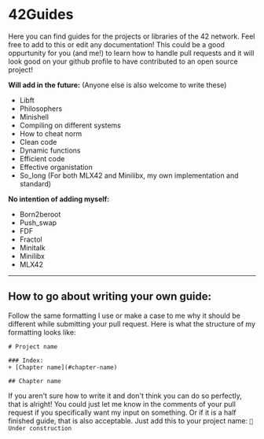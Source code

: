 # 42Guides

Here you can find guides for the projects or libraries of the 42 network. Feel free to add to this or edit any documentation!
This could be a good oppurtunity for you (and me!) to learn how to handle pull requests and it will look good on your github profile to have
contributed to an open source project!

**Will add in the future:** (Anyone else is also welcome to write these)

+ Libft 
+ Philosophers
+ Minishell
+ Compiling on different systems
+ How to cheat norm
+ Clean code
+ Dynamic functions
+ Efficient code
+ Effective organistation
+ So_long (For both MLX42 and Minilibx, my own implementation and standard) 

**No intention of adding myself:** 
+ Born2beroot
+ Push_swap
+ FDF
+ Fractol
+ Minitalk
+ Minilibx
+ MLX42

------------

## How to go about writing your own guide: 

Follow the same formatting I use or make a case to me why it should be different while submitting your pull request. 
Here is what the structure of my formatting looks like: 
```
# Project name

### Index:
+ [Chapter name](#chapter-name)

## Chapter name
```
If you aren't sure how to write it and don't think you can do so perfectly, that is alright! 
You could just let me know in the comments of your pull request if you specifically want my input on something. 
Or if it is a half finished guide, that is also acceptable. Just add this to your project name: `🔨 Under construction`
